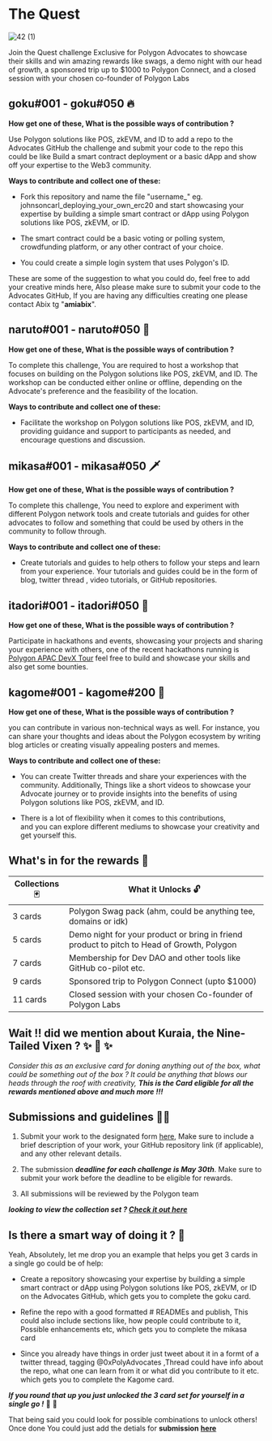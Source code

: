 
# The Quest 

![42 (1)](https://user-images.githubusercontent.com/128218414/236816131-6743e2b1-8cb8-47ef-b198-e65cd5f773ab.png)

Join the Quest challenge Exclusive for Polygon Advocates to showcase their skills and win amazing rewards like swags, a demo night with our head of growth, a sponsored trip up to $1000 to Polygon Connect, and a closed session with your chosen co-founder of Polygon Labs 



## goku#001 - goku#050 🔥

**How get one of these, What is the possible ways of contribution ?**

Use Polygon solutions like POS, zkEVM, and ID to add a repo to the Advocates GitHub the challenge and submit your code to the repo this could be like Build a smart contract deployment or a basic dApp and show off your expertise to the Web3 community.

**Ways to contribute and collect one of these:** 

-  Fork this repository and name the file "username_<any title they wish to use>" eg. johnsoncarl_deploying_your_own_erc20 and start showcasing your expertise by building a simple smart contract or dApp using Polygon solutions like POS, zkEVM, or ID.

-  The smart contract could be a basic voting or polling system, crowdfunding platform, or any other contract of your choice.

-  You could create a simple login system that uses Polygon's ID.

These are some of the suggestion to what you could do, feel free to add your creative minds here, Also please make sure to submit your code to the Advocates GitHub, If you are having any difficulties creating one please contact Abix tg "**amiabix**".

## naruto#001 - naruto#050 🍥 

**How get one of these, What is the possible ways of contribution ?** 

To complete this challenge, You are required to host a workshop that focuses on building on the Polygon solutions like POS, zkEVM, and ID. The workshop can be conducted either online or offline, depending on the Advocate's preference and the feasibility of the location.

**Ways to contribute and collect one of these:** 

 - Facilitate the workshop on Polygon solutions like POS, zkEVM, and ID, providing guidance and support to
   participants as needed, and encourage questions and discussion.

## mikasa#001 - mikasa#050 🗡️ 

**How get one of these, What is the possible ways of contribution ?** 

To complete this challenge, You need to explore and experiment with different Polygon network tools and create tutorials and guides for other advocates to follow and something that could be used by others in the community to follow through.

**Ways to contribute and collect one of these:** 

 - Create tutorials and guides to help others to follow your steps and learn from your
   experience. Your tutorials and guides could be in the form of blog, twitter thread 
  , video tutorials, or GitHub repositories.
  
## itadori#001 - itadori#050 💪

**How get one of these, What is the possible ways of contribution ?** 

Participate in hackathons and events, showcasing your projects and sharing your experience with others, one of the recent hackathons running is [Polygon APAC DevX Tour](https://dorahacks.io/hackathon/polygondevx)  feel free to build and showcase your skills and also get some bounties. 

## kagome#001 - kagome#200 🏹

**How get one of these, What is the possible ways of contribution ?** 

you can contribute in various non-technical ways as well. For instance, you can share your thoughts and ideas about the Polygon ecosystem by writing blog articles or creating visually appealing posters and memes. 

**Ways to contribute and collect one of these:** 

 - You can create Twitter threads and share your experiences with
   the community. Additionally, Things like a short videos to showcase
   your Advocate journey or to provide insights into the benefits of
   using Polygon solutions like POS, zkEVM, and ID. 
   
 - There is a lot of flexibility when it comes to this contributions,   
   and you can explore different mediums to showcase your creativity and
   get yourself this.


## What's in for the rewards 🌟

| Collections  🃏  |  What it Unlocks 🔓 |
|--|--|
|  3 cards | Polygon Swag pack (ahm, could be anything tee, domains or idk) |
| 5 cards | Demo night for your product or bring in friend product to pitch to Head of Growth, Polygon |
|7 cards | Membership for Dev DAO and other tools like GitHub co-pilot etc.|
| 9 cards | Sponsored trip to Polygon Connect (upto $1000) |
|11 cards | Closed session with your chosen Co-founder of Polygon Labs |

## Wait !! did we mention about Kuraia, the Nine-Tailed Vixen ? ✨ 🦊 ✨


*Consider this as an exclusive card for doning anything out of the box, what could be something out of the box ?  It could be anything that blows our heads through the roof with creativity, ***This is the Card eligible for all the rewards mentioned above and much more !!!****

## Submissions and guidelines 🏄‍♂️

1.  Submit your work to the designated form [here](https://airtable.com/shrJW5zrv1BnZTxWy), Make sure to include a brief description of your work, your GitHub repository link (if applicable), and any other relevant details.
    
2.  The submission ***deadline for each challenge is May 30th***. Make sure to submit your work before the deadline to be eligible for rewards.
    
3.  All submissions will be reviewed by the Polygon team

***looking to view the collection set ? [Check it out here](https://opensea.io/collection/the-quest-polygon-advocates)*** 


## Is there a smart way of doing it ? 🧠

Yeah, Absolutely, let me drop you an example that helps you get 3 cards in a single go  could be of help:

 - Create a repository showcasing your expertise by building a simple smart contract or dApp using Polygon solutions like POS, zkEVM, or ID on the Advocates GitHub, which gets you to complete the goku card.
 
 - Refine the repo with a good formatted # READMEs and publish, This could also include sections like, how people could contribute to it, Possible enhancements etc, which gets you to complete the mikasa card

 - Since you already have things in order just tweet about it in a formt of a twitter thread, tagging @0xPolyAdvocates ,Thread could have info about the repo, what one can learn from it or what did you contribute to it etc. which gets you to complete the Kagome card.

***If you round that up you just unlocked the 3 card set for yourself in a single go !*** 🤩 🤩

That being said you could look for possible combinations to unlock others! Once done You could just add the detials for **submission** [**here**](https://airtable.com/shrJW5zrv1BnZTxWy) 
 
